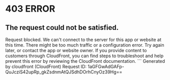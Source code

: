 # 403 ERROR

## The request could not be satisfied.

Request blocked. We can't connect to the server for this app or website at this time. There might be too much traffic or a configuration error. Try again later, or contact the app or website owner. If you provide content to customers through CloudFront, you can find steps to troubleshoot and help prevent this error by reviewing the CloudFront documentation. ```
Generated by cloudfront (CloudFront)
Request ID: 1aGFGwAdGAFp-QuJcziS42upRp_gkZsdnmAtQJSdhDOrhCnyOz39Hg==

```

